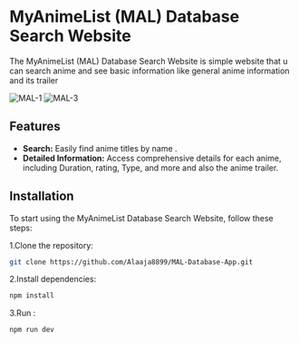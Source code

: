 
# MyAnimeList (MAL) Database Search Website

The MyAnimeList (MAL) Database Search Website is simple website that u can search anime and see basic information like general anime information and its trailer 

![MAL-1](https://github.com/user-attachments/assets/4d90cd40-52df-4a81-b867-e016f06f586e)
![MAL-3](https://github.com/user-attachments/assets/0294d64b-31ed-47c7-8c0b-89ddb6008cf8)


## Features

- **Search:** Easily find anime titles by name .
- **Detailed Information:** Access comprehensive details for each anime, including Duration, rating, Type, and more and also the anime trailer.

## Installation

To start using the MyAnimeList Database Search Website, follow these steps:

1.Clone the repository:
  ```bash
git clone https://github.com/Alaaja8899/MAL-Database-App.git

```
2.Install dependencies:
  ```bash
  npm install
```
3.Run :
   ```bash
  npm run dev
```
